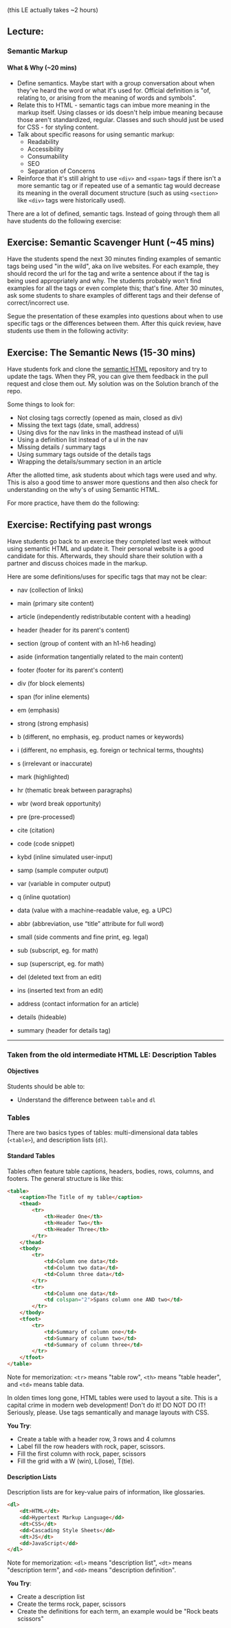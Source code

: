 (this LE actually takes ~2 hours)

## Lecture:

### Semantic Markup

#### What & Why (~20 mins)

* Define semantics. Maybe start with a group conversation about when they've heard the word or what it's used for. Official definition is "of, relating to, or arising from the meaning of words and symbols".
* Relate this to HTML - semantic tags can imbue more meaning in the markup itself. Using classes or ids doesn't help imbue meaning because those aren't standardized, regular. Classes and such should just be used for CSS - for styling content. 
* Talk about specific reasons for using semantic markup:
    * Readability
    * Accessibility
    * Consumability
    * SEO
    * Separation of Concerns
* Reinforce that it's still alright to use `<div>` and `<span>` tags if there isn't a more semantic tag or if repeated use of a semantic tag would decrease its meaning in the overall document structure (such as using `<section>` like `<div>` tags were historically used).

There are a lot of defined, semantic tags. Instead of going through them all have students do the following exercise:

## Exercise: Semantic Scavenger Hunt (~45 mins)

Have the students spend the next 30 minutes finding examples of semantic tags being used "in the wild", aka on live websites. For each example, they should record the url for the tag and write a sentence about if the tag is being used appropriately and why. The students probably won't find examples for all the tags or even complete this; that's fine. After 30 minutes, ask some students to share examples of different tags and their defense of correct/incorrect use.

Segue the presentation of these examples into questions about when to use specific tags or the differences between them. After this quick review, have students use them in the following activity:

## Exercise: The Semantic News (15-30 mins)

Have students fork and clone the [semantic HTML](https://github.com/gSchool/semantic-html-exercise) repository and try to update the tags. When they PR, you can give them feedback in the pull request and close them out. My solution was on the Solution branch of the repo.

Some things to look for:

* Not closing tags correctly (opened as main, closed as div)
* Missing the text tags (date, small, address)
* Using divs for the nav links in the masthead instead of ul/li
* Using a definition list instead of a ul in the nav
* Missing details / summary tags
* Using summary tags outside of the details tags
* Wrapping the details/summary section in an article

After the allotted time, ask students about which tags were used and why. This is also a good time to answer more questions and then also check for understanding on the why's of using Semantic HTML.

For more practice, have them do the following:

## Exercise: Rectifying past wrongs

Have students go back to an exercise they completed last week without using semantic HTML and update it. Their personal website is a good candidate for this. Afterwards, they should share their solution with a partner and discuss choices made in the markup.


Here are some definitions/uses for specific tags that may not be clear:

* nav (collection of links)
* main (primary site content)
* article (independently redistributable content with a heading)
* header (header for its parent's content)
* section (group of content with an h1-h6 heading)
* aside (information tangentially related to the main content)
* footer (footer for its parent's content)
* div (for block elements)
* span (for inline elements)

* em (emphasis)
* strong (strong emphasis)
* b (different, no emphasis, eg. product names or keywords)
* i (different, no emphasis, eg. foreign or technical terms, thoughts)
* s (irrelevant or inaccurate)
* mark (highlighted)
* hr (thematic break between paragraphs)
* wbr (word break opportunity)
* pre (pre-processed)
* cite (citation)
* code (code snippet)
* kybd (inline simulated user-input)
* samp (sample computer output)
* var (variable in computer output)
* q (inline quotation)
* data (value with a machine-readable value, eg. a UPC)
* abbr (abbreviation, use “title” attribute for full word)
* small (side comments and fine print, eg. legal)
* sub (subscript, eg. for math)
* sup (superscript, eg. for math)
* del (deleted text from an edit)
* ins (inserted text from an edit)
* address (contact information for an article)
* details (hideable)
* summary (header for details tag)

---

### Taken from the old intermediate HTML LE: Description Tables

#### Objectives

  Students should be able to:

  - Understand the difference between `table` and `dl`

### Tables

There are two basics types of tables: multi-dimensional data tables (`<table>`), and description lists (`dl`).

#### Standard Tables

Tables often feature table captions, headers, bodies, rows, columns, and footers. The general structure is like this:

```html
<table>
    <caption>The Title of my table</caption>
    <thead>
        <tr>
            <th>Header One</th>
            <th>Header Two</th>
            <th>Header Three</th>
        </tr>
    </thead>
    <tbody>
        <tr>
            <td>Column one data</td>
            <td>Column two data</td>
            <td>Column three data</td>
        </tr>
        <tr>
            <td>Column one data</td>
            <td colspan="2">Spans column one AND two</td>
        </tr>
    </tbody>
    <tfoot>
        <tr>
            <td>Summary of column one</td>
            <td>Summary of column two</td>
            <td>Summary of column three</td>
        </tr>
    </tfoot>
</table>
```

Note for memorization: `<tr>` means "table row", `<th>` means "table header", and `<td>` means table data.

In olden times long gone, HTML tables were used to layout a site. This is a capital crime in modern web development! Don't do it! DO NOT DO IT! Seriously, please. Use tags semantically and manage layouts with CSS.

**You Try**:

  - Create a table with a header row, 3 rows and 4 columns
  - Label fill the row headers with rock, paper, scissors.
  - Fill the first column with rock, paper, scissors
  - Fill the grid with a W (win), L(lose), T(tie).

#### Description Lists

Description lists are for key-value pairs of information, like glossaries.

```html
<dl>
    <dt>HTML</dt>
    <dd>Hypertext Markup Language</dd>
    <dt>CSS</dt>
    <dd>Cascading Style Sheets</dd>
    <dt>JS</dt>
    <dd>JavaScript</dd>
</dl>
```

Note for memorization: `<dl>` means "description list", `<dt>` means "description term", and `<dd>` means "description definition".

**You Try**:

  - Create a description list
  - Create the terms rock, paper, scissors
  - Create the definitions for each term, an example would be "Rock beats scissors"